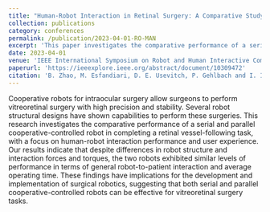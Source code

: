 ```yaml
---
title: "Human-Robot Interaction in Retinal Surgery: A Comparative Study of Serial and Parallel Cooperative Robots"
collection: publications
category: conferences
permalink: /publication/2023-04-01-RO-MAN
excerpt: 'This paper investigates the comparative performance of a serial and parallel cooperative-controlled robot in completing a retinal vessel-following task, with a focus on human-robot interaction performance and user experience.'
date: 2023-04-01
venue: 'IEEE International Symposium on Robot and Human Interactive Communication (RO-MAN)'
paperurl: 'https://ieeexplore.ieee.org/abstract/document/10309472'
citation: 'B. Zhao, M. Esfandiari, D. E. Usevitch, P. Gehlbach and I. Iordachita. (2023). &quot;Human-Robot Interaction in Retinal Surgery: A Comparative Study of Serial and Parallel Cooperative Robots.&quot; <i>2023 32nd IEEE International Conference on Robot and Human Interactive Communication (RO-MAN)</i>'
---
```


Cooperative robots for intraocular surgery allow surgeons to perform vitreoretinal surgery with high precision and stability. Several robot structural designs have shown capabilities to perform these surgeries. This research investigates the comparative performance of a serial and parallel cooperative-controlled robot in completing a retinal vessel-following task, with a focus on human-robot interaction performance and user experience. Our results indicate that despite differences in robot structure and interaction forces and torques, the two robots exhibited similar levels of performance in terms of general robot-to-patient interaction and average operating time. These findings have implications for the development and implementation of surgical robotics, suggesting that both serial and parallel cooperative-controlled robots can be effective for vitreoretinal surgery tasks.
